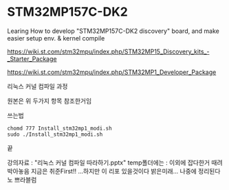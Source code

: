 # STM32MP157C-DK2
Learing How to develop "STM32MP157C-DK2 discovery" board, and make easier setup env. &amp; kernel compile


https://wiki.st.com/stm32mpu/index.php/STM32MP15_Discovery_kits_-_Starter_Package

https://wiki.st.com/stm32mpu/index.php/STM32MP1_Developer_Package

리눅스 커널 컴파일 과정

원본은 위 두가지 항목 참조한거임


쓰는법
```
chomd 777 Install_stm32mp1_modi.sh
sudo ./Install_stm32mp1_modi.sh
```

끝

강의자료 : "리눅스 커널 컴파일 따라하기.pptx"
temp폴더에는 : 이외에 잡다한거 때려박아놓음
지금은 취준First!! ...하지만 이 리포 있을것이다 밝은미래... 
나중에 정리된다 노 쁘라블럼